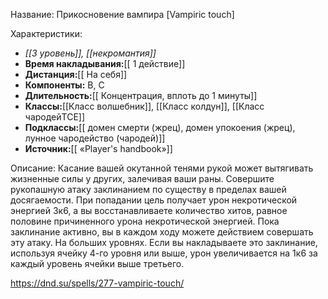 Название: Прикосновение вампира \[Vampiric touch] 

Характеристики:
- *[[3 уровень]], [[некромантия]]*
- **Время накладывания:**[[ 1 действие]]
- **Дистанция:**[[ На себя]]
- **Компоненты:** В, С
- **Длительность:**[[ Концентрация, вплоть до 1 минуты]]
- **Классы:**[[Класс  волшебник]], [[Класс колдун]], [[Класс чародейTCE]]
- **Подклассы:**[[ домен смерти (жрец), домен упокоения (жрец), лунное чародейство (чародей)]]
- **Источник:**[[ «Player's handbook»]]

Описание:
Касание вашей окутанной тенями рукой может вытягивать жизненные силы у других, залечивая ваши раны. Совершите рукопашную атаку заклинанием по существу в пределах вашей досягаемости. При попадании цель получает урон некротической энергией 3к6, а вы восстанавливаете количество хитов, равное половине причиненного урона некротической энергией. Пока заклинание активно, вы в каждом ходу можете действием совершать эту атаку.
На больших уровнях. Если вы накладываете это заклинание, используя ячейку 4-го уровня или выше, урон увеличивается на 1к6 за каждый уровень ячейки выше третьего.

https://dnd.su/spells/277-vampiric-touch/